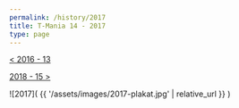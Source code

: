 ```yaml
---
permalink: /history/2017
title: T-Mania 14 - 2017
type: page
---
```


[< 2016 - 13](/history/2016)

[2018 - 15 >](/history/2018)


![2017]( {{ '/assets/images/2017-plakat.jpg' | relative_url }} )

